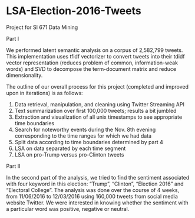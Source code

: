 # LSA-Election-2016-Tweets
Project for SI 671 Data Mining

Part I

We performed latent semantic analysis on a corpus of 2,582,799 tweets. 
This implementation uses tfidf vectorizer to convert tweets into their tdidf vector representation (reduces problem of common, information-weak words) and SVD to decompose the term-document matrix and reduce dimensionality. 

The outline of our overall process for this project (completed and improved upon in iterations) is as follows: 
1.	Data retrieval, manipulation, and cleaning using Twitter Streaming API
2.	Text summarization over first 100,000 tweets; results a bit jumbled
3.	Extraction and visualization of all unix timestamps to see appropriate time boundaries 
4.	Search for noteworthy events during the Nov. 8th evening corresponding to the time ranges for which we had data 
5.	Split data according to time boundaries determined by part 4
6.	LSA on data separated by each time segment 
7.	LSA on pro-Trump versus pro-Clinton tweets 

Part II

In the second part of the analysis, we tried to find the sentiment associated with four keyword in
this election: “Trump”, “Clinton”, “Election 2016” and “Electoral College”. The analysis was done
over the course of 4 weeks, from 11/06/2016 to 12/03/2016 using 160,000 tweets from social
media website Twitter. We were interested in knowing whether the sentiment with a particular
word was positive, negative or neutral.
